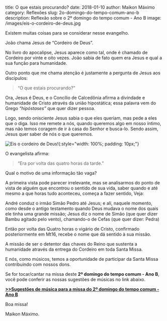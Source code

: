 ﻿title: O que estais procurando?
date: 2018-01-10
author: Maikon Máximo
category: Reflexões
slug: 2o-domingo-do-tempo-comum-ano-b
description: Reflexão sobre o 2º domingo do tempo comum - Ano B
image: /images/eis-o-cordeiro-de-deus.jpg

Existem muitas coisas para se considerar nesse evangelho.

João chama Jesus de “Cordeiro de Deus”.

No livro do apocalipse, Jesus aparece como tal,
onde é chamado de Cordeiro por vinte e oito vezes. 
João sabia de fato quem era Jesus e qual a sua função para humanidade.

Outro ponto que me chama atenção é justamente a pergunta de Jesus aos discípulos:

>“O que estais procurando?”

Ora, Jesus é Deus, e o Concílio de Calcedônia afirma
a divindade e humanidade de Cristo através da união hipostática;
essa palavra vem do Grego _“hipóstases”_ que quer dizer pessoa.

Logo, sendo onisciente Jesus sabia o que eles queriam, mas pede a eles que o diga.
Isso me remete a nós, quando queremos algo em nosso íntimo,
mas não temos coragem de ir à casa do Senhor e busca-lo.
Sendo assim, Jesus quer saber de nós o que queremos. 

![Eis o cordeiro de Deus!](/images/eis-o-cordeiro-de-deus.jpg){:style="width: 100%; padding: 10px;"}

O evangelista afirma: 

>“Era por volta das quatro horas da tarde.”

Qual o motivo de uma informação tão vaga?

A primeira vista pode parecer irrelevante,
mas se analisarmos do ponto de vista de alguém que encontrou o sentido de sua vida,
saber quando e até mesmo a que horas tudo aconteceu, começa a fazer sentido, Veja:

André conduz o irmão Simão Pedro até Jesus; e ali, naquele momento, 
como desde o antigo testamento quando Deus mudava o nome dos quais ele tinha uma grande missão;
Jesus diz o nome de Simão (que quer dizer Bambu agitado pelo vento),
chamando-o de Cefas (que quer dizer: Pedra)

Então por volta das Quatro horas o vigário de Cristo,
confirmado posteriormente em Mt16, recebe o nome que dá sentido à sua missão.

A missão de ser o detentor das chaves do Reino que sustenta a humanidade
através da entrega do Cordeiro em toda Santa Missa. 

E nós, como músicos, temos a oportunidade de participar da Santa Missa contribuindo com nossos dons.

Se for tocar/cantar na missa deste **2º domingo do tempo comum - Ano B**, 
você pode conferir as nossas sugestões de músicas no link abaixo.

[**>>Sugestões de música para a missa do 2º domingo do tempo comum - Ano B**](https://musicasparamissa.com.br/sugestoes-para/2o-domingo-do-tempo-comum-ano-b)

Boa missa!

Maikon Máximo.

